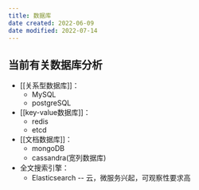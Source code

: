 ```yaml
---
title: 数据库
date created: 2022-06-09
date modified: 2022-07-14
---
```


## 当前有关数据库分析

- [[关系型数据库]]：
	- MySQL
	- postgreSQL
- [[key-value数据库]]：
	- redis
	- etcd
- [[文档数据库]]：
	- mongoDB
	- cassandra(宽列数据库)
- 全文搜索引擎：
	- Elasticsearch -- 云，微服务兴起，可观察性要求高
